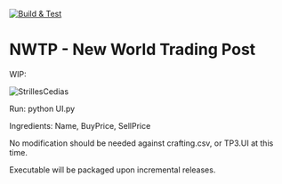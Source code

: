 [![Build & Test](https://github.com/rjbrown2/NWTP/actions/workflows/python-app.yml/badge.svg)](https://github.com/rjbrown2/NWTP/actions/workflows/python-app.yml)
# NWTP - New World Trading Post

WIP:

![StrillesCedias](https://user-images.githubusercontent.com/91291114/147407945-6510b2a9-7525-4a43-b099-bbea685b7642.png)

Run: 
python UI.py

Ingredients:
Name, BuyPrice, SellPrice

No modification should be needed against crafting.csv, or TP3.UI at this time.

Executable will be packaged upon incremental releases.
